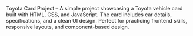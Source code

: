 Toyota Card Project – A simple project showcasing a Toyota vehicle card built with HTML, CSS, and JavaScript. The card includes car details, specifications, and a clean UI design. Perfect for practicing frontend skills, responsive layouts, and component-based design.
